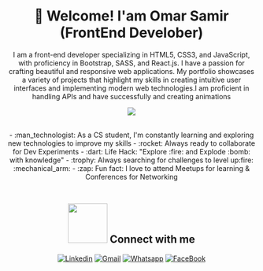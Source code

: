 <h1 align='center'>
👋 Welcome! I'am Omar Samir (FrontEnd Develober)
</h1>
<p align='center'>
  I am a front-end developer specializing in HTML5, CSS3, and JavaScript, with proficiency in Bootstrap, SASS, and React.js. I have a passion for crafting beautiful and responsive web applications. My portfolio showcases a variety of projects that highlight my skills in creating intuitive user interfaces and implementing modern web technologies.I am proficient in handling APIs and have successfully and creating animations
</p>
<p align="center">
  <a href="https://skillicons.dev">
    <img src="https://skillicons.dev/icons?i=html,css,bootstrap,js,react,sass,materialui,git,github,vscode,gmail,npm,linkedin" />
  </a>
</p>
<br/>
<div align="center">
- :man_technologist: As a CS student, I'm constantly learning and exploring new technologies to improve my skills
- :rocket: Always ready to collaborate for Dev Experiments
- :dart: Life Hack: "Explore :fire: and Explode :bomb: with knowledge"
- :trophy: Always searching for challenges to level up:fire: :mechanical_arm:
- :zap: Fun fact: I love to attend Meetups for learning & Conferences for Networking<br>
<div/>
<br/>
<h2 align="center"> <img src='https://raw.githubusercontent.com/ShahriarShafin/ShahriarShafin/main/Assets/handshake.gif' width="80"> Connect with me </h2>
<div align="center">
  
[![Linkedin](https://img.shields.io/badge/LinkedIn-0077B5?style=for-the-badge&logo=linkedin&logoColor=white)](https://www.linkedin.com/in/omar-samir-433565278?utm_source=share&utm_campaign=share_via&utm_content=profile&utm_medium=android_app)
[![Gmail](https://img.shields.io/badge/Gmail-D14836?style=for-the-badge&logo=gmail&logoColor=white&link=mailto:omarmokdad2022@gmail.com)](omarmokdad2022@gmail.com)
[![Whatsapp](https://img.shields.io/badge/-Whatsapp-075e54?style=for-the-badge&logo=Whatsapp&logoColor=white)](https://api.whatsapp.com/send?phone=+201558849371)
[![FaceBook](https://img.shields.io/badge/Facebook-1877F2?style=for-the-badge&logo=facebook&logoColor=white)](https://www.facebook.com/profile.php?id=100046391707930&mibextid=ZbWKwL)

</div>







<br>

